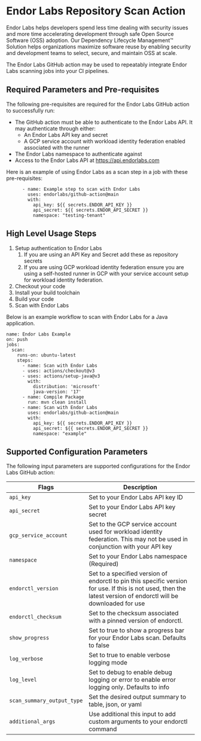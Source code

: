 # Endor Labs Repository Scan Action

Endor Labs helps developers spend less time dealing with security issues and more time accelerating development through safe Open Source Software (OSS) adoption. Our Dependency Lifecycle Management™ Solution helps organizations maximize software reuse by enabling security and development teams to select, secure, and maintain OSS at scale.

The Endor Labs GitHub action may be used to repeatably integrate Endor Labs scanning jobs into your CI pipelines.

## Required Parameters and Pre-requisites

The following pre-requisites are required for the Endor Labs GitHub action to successfully run:

- The GitHub action must be able to authenticate to the Endor Labs API. It may authenticate through either:
  - An Endor Labs API key and secret
  - A GCP service account with workload identity federation enabled associated with the runner
- The Endor Labs namespace to authenticate against
- Access to the Endor Labs API at https://api.endorlabs.com

Here is an example of using Endor Labs as a scan step in a job with these pre-requisites:

```
      - name: Example step to scan with Endor Labs
        uses: endorlabs/github-action@main
        with:
          api_key: ${{ secrets.ENDOR_API_KEY }}
          api_secret: ${{ secrets.ENDOR_API_SECRET }}
          namespace: "testing-tenant"
```

## High Level Usage Steps

1. Setup authentication to Endor Labs
   1. If you are using an API Key and Secret add these as repository secrets
   2. If you are using GCP workload identity federation ensure you are using a self-hosted runner in GCP with your service account setup for workload identity federation.
2. Checkout your code
3. Install your build toolchain
4. Build your code
5. Scan with Endor Labs

Below is an example workflow to scan with Endor Labs for a Java application.

```
name: Endor Labs Example
on: push
jobs:
  scan:
    runs-on: ubuntu-latest
    steps:
      - name: Scan with Endor Labs
      - uses: actions/checkout@v3
      - uses: actions/setup-java@v3
        with:
          distribution: 'microsoft'
          java-version: '17'
      - name: Compile Package
        run: mvn clean install
      - name: Scan with Endor Labs
        uses: endorlabs/github-action@main
        with:
          api_key: ${{ secrets.ENDOR_API_KEY }}
          api_secret: ${{ secrets.ENDOR_API_SECRET }}
          namespace: "example"
```
## Supported Configuration Parameters

The following input parameters are supported configurations for the Endor Labs GitHub action:

| Flags                                 |  Description                       |
|---------------------------------------|------------------------------------|
|  `api_key`                            |  Set to your Endor Labs API key ID |
|  `api_secret`                         |  Set to your Endor Labs API key secret |
| `gcp_service_account`                 |  Set to the GCP service account used for workload identity federation. This may not be used in conjunction with your API key   |
| `namespace`                           | Set to your Endor Labs namespace (Required) |
| `endorctl_version`                    | Set to a specified version of endorctl to pin this specific version for use. If this is not used, then the latest version of endorctl will be downloaded for use |
| `endorctl_checksum`                   | Set to the checksum associated with a pinned version of endorctl. |
| `show_progress`                       | Set to true to show a progress bar for your Endor Labs scan. Defaults to false |
| `log_verbose`                         | Set to true to enable verbose logging mode |
| `log_level`                           | Set to debug to enable debug logging or error to enable error logging only. Defaults to info |
| `scan_summary_output_type`            | Set the desired output summary to table, json, or yaml |
| `additional_args`                     | Use additional this input to add custom arguments to your endorctl command |
